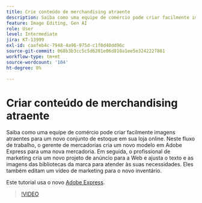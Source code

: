 ```yaml
---
title: Crie conteúdo de merchandising atraente
description: Saiba como uma equipe de comércio pode criar facilmente imagens atraentes para um novo conjunto de estoque em sua loja online
feature: Image Editing, Gen AI
role: User
level: Intermediate
jira: KT-13999
exl-id: caafeb4c-7948-4a96-975d-c1f0d40dd96c
source-git-commit: 068b3b3cc5c5d6281e06d810a1ee5e3242227881
workflow-type: tm+mt
source-wordcount: '104'
ht-degree: 0%

---
```


# Criar conteúdo de merchandising atraente

Saiba como uma equipe de comércio pode criar facilmente imagens atraentes para um novo conjunto de estoque em sua loja online. Neste fluxo de trabalho, o gerente de mercadorias cria um novo modelo em Adobe Express para uma nova mercadoria. Em seguida, o profissional de marketing cria um novo projeto de anúncio para a Web e ajusta o texto e as imagens das bibliotecas da marca para atender às suas necessidades. Eles também editam um vídeo de marketing para o novo inventário.

Este tutorial usa o novo [Adobe Express](https://www.adobe.com/express/).

>[!VIDEO](https://video.tv.adobe.com/v/3424458?quality=12&learn=on&hidetitle=true)
